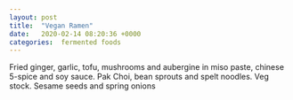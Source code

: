 ```yaml
---
layout: post
title:  "Vegan Ramen"
date:   2020-02-14 08:20:36 +0000
categories:  fermented foods
---
```



Fried ginger, garlic, tofu, mushrooms and aubergine in miso paste, chinese 5-spice and soy sauce.
Pak Choi, bean sprouts and spelt noodles. Veg stock.
Sesame seeds and spring onions